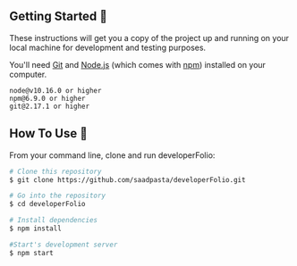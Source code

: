 ## Getting Started 🚀

These instructions will get you a copy of the project up and running on your local machine for development and testing purposes.

You'll need [Git](https://git-scm.com) and [Node.js](https://nodejs.org/en/download/) (which comes with [npm](http://npmjs.com)) installed on your computer.

```
node@v10.16.0 or higher
npm@6.9.0 or higher
git@2.17.1 or higher
```

## How To Use 🔧

From your command line, clone and run developerFolio:

```bash
# Clone this repository
$ git clone https://github.com/saadpasta/developerFolio.git

# Go into the repository
$ cd developerFolio

# Install dependencies
$ npm install

#Start's development server
$ npm start
```
